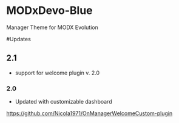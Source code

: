 MODxDevo-Blue
=============

Manager Theme for MODX Evolution

#Updates

## 2.1 
* support for welcome plugin v. 2.0

### 2.0 
* Updated with customizable dashboard 

https://github.com/Nicola1971/OnManagerWelcomeCustom-plugin
